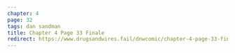 ```yaml
---
chapter: 4
page: 32
tags: dan sandman
title: Chapter 4 Page 33 Finale
redirect: https://www.drugsandwires.fail/dnwcomic/chapter-4-page-33-finale/
---
```

